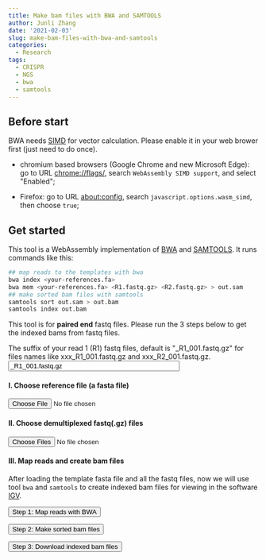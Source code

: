 ```yaml
---
title: Make bam files with BWA and SAMTOOLS
author: Junli Zhang
date: '2021-02-03'
slug: make-bam-files-with-bwa-and-samtools
categories:
  - Research
tags:
  - CRISPR
  - NGS
  - bwa
  - samtools
---
```


## Before start
BWA needs [SIMD](https://v8.dev/features/simd) for vector calculation. Please enable it in your web brower first (just need to do once).

- chromium based browsers (Google Chrome and new Microsoft Edge): go to URL [chrome://flags/](chrome://flags/), search `WebAssembly SIMD support`, and select "Enabled";

- Firefox: go to URL [about:config](about:config), search `javascript.options.wasm_simd`, then choose `true`;

## Get started

This tool is a WebAssembly implementation of [BWA](http://bio-bwa.sourceforge.net/) and [SAMTOOLS](http://www.htslib.org/). It runs commands like this:
```sh
## map reads to the templates with bwa
bwa index <your-references.fa>
bwa mem <your-references.fa> <R1.fastq.gz> <R2.fastq.gz> > out.sam
## make sorted bam files with samtools
samtools sort out.sam > out.bam
samtools index out.bam
```
This tool is for **paired end** fastq files. Please run the 3 steps below to get the indexed bams from fastq files. 

<label for="suffix">The suffix of your read 1 (R1) fastq files, default is "_R1_001.fastq.gz" for files names like xxx_R1_001.fastq.gz and xxx_R2_001.fastq.gz.</label><br>
<input id="suffix" name="LeftAdapter" value="_R1_001.fastq.gz" size="40"><br>

<h4>I. Choose reference file (a fasta file)</h4>
<input id="reference" type="file">

<h4>II. Choose demultiplexed fastq(.gz) files</h4>
<input id="fastq" type="file" multiple>

<p id="demo1"></p>
<p id="demoRef" style="display:none;"></p>
<p id="demoFq" style="display:none;"></p>

<h4>III. Map reads and create bam files</h4>

After loading the template fasta file and all the fastq files, now we will use tool `bwa` and `samtools` to create indexed bam files for viewing in the software [IGV](https://software.broadinstitute.org/software/igv/download).

<button onclick="makeSam()">Step 1: Map reads with BWA</button>
<p id="bwa"></p>
<button onclick="makeBam()">Step 2: Make sorted bam files</button>
<p id="sort"></p>
<button onclick="downloadBam()">Step 3: Download indexed bam files</button>
<p id="download"></p>
<script src="/tools/aioli/latest/aioli.js"></script>
<script src="/libs/bwa-samtools.js"></script>
<script src="/libs/FileSaver.min.js"></script>
<script src="/libs/jszip.min.js"></script>